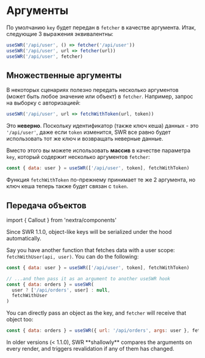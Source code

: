 # Аргументы

По умолчанию `key` будет передан в `fetcher` в качестве аргумента. Итак,
следующие 3 выражения эквивалентны:

```js
useSWR('/api/user', () => fetcher('/api/user'))
useSWR('/api/user', url => fetcher(url))
useSWR('/api/user', fetcher)
```

## Множественные аргументы

В некоторых сценариях полезно передать несколько аргументов (может быть любое
значение или объект) в `fetcher`. Например, запрос на выборку с авторизацией:

```js
useSWR('/api/user', url => fetchWithToken(url, token))
```

Это **неверно**. Поскольку идентификатор (также ключ кеша) данных - это
`'/api/user'`, даже если `token` изменится, SWR все равно будет использовать тот
же ключ и возвращать неверные данные.

Вместо этого вы можете использовать **массив** в качестве параметра `key`,
который содержит несколько аргументов `fetcher`:

```js
const { data: user } = useSWR(['/api/user', token], fetchWithToken)
```

Функция `fetchWithToken` по-прежнему принимает те же 2 аргумента, но ключ кеша
теперь также будет связан с `token`.

## Передача объектов

import { Callout } from 'nextra/components'

<Callout>
  Since SWR 1.1.0, object-like keys will be serialized under the hood automatically. 
</Callout>
  
Say you have another function that fetches data with a user scope: `fetchWithUser(api, user)`. You can do the following:

```js
const { data: user } = useSWR(['/api/user', token], fetchWithToken)

// ...and then pass it as an argument to another useSWR hook
const { data: orders } = useSWR(
  user ? ['/api/orders', user] : null,
  fetchWithUser
)
```

You can directly pass an object as the key, and `fetcher` will receive that
object too:

```js
const { data: orders } = useSWR({ url: '/api/orders', args: user }, fetcher)
```

<Callout emoji="⚠️">
  In older versions (< 1.1.0), SWR **shallowly** compares the arguments on every render, and triggers revalidation if any of them has changed. 
</Callout>
